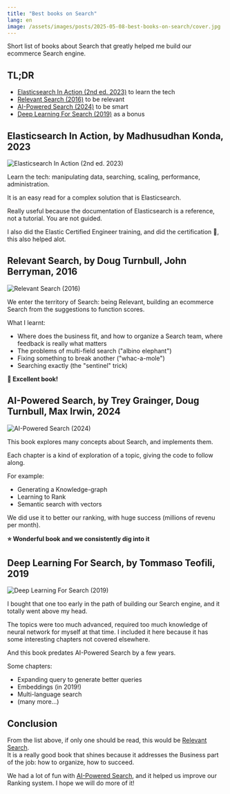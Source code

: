 ```yaml
---
title: "Best books on Search"
lang: en
image: /assets/images/posts/2025-05-08-best-books-on-search/cover.jpg
---
```


Short list of books about Search that greatly helped me build our ecommerce Search engine.

## TL;DR

* [Elasticsearch In Action (2nd ed. 2023)](https://www.manning.com/books/elasticsearch-in-action-second-edition) to learn the tech
* [Relevant Search (2016)](https://www.manning.com/books/relevant-search) to be relevant
* [AI-Powered Search (2024)](https://www.manning.com/books/ai-powered-search) to be smart
* [Deep Learning For Search (2019)](https://www.manning.com/books/deep-learning-for-search) as a bonus

## Elasticsearch In Action, by Madhusudhan Konda, 2023

![Elasticsearch In Action (2nd ed. 2023)](/assets/images/posts/2025-05-08-best-books-on-search/elasticsearch_in_action.jpg)

Learn the tech: manipulating data, searching, scaling, performance, administration.

It is an easy read for a complex solution that is Elasticsearch.

Really useful because the documentation of Elasticsearch is a reference, not a tutorial. You are not guided.

I also did the Elastic Certified Engineer training, and did the certification 🥇, this also helped alot.

## Relevant Search, by Doug Turnbull, John Berryman, 2016

![Relevant Search (2016)](/assets/images/posts/2025-05-08-best-books-on-search/relevant_search.jpg)

We enter the territory of Search: being Relevant, building an ecommerce Search from the suggestions to function scores.

What I learnt:
- Where does the business fit, and how to organize a Search team, where feedback is really what matters
- The problems of multi-field search ("albino elephant")
- Fixing something to break another ("whac-a-mole")
- Searching exactly (the "sentinel" trick)

**🤩 Excellent book!**

## AI-Powered Search, by Trey Grainger, Doug Turnbull, Max Irwin, 2024

![AI-Powered Search (2024)](/assets/images/posts/2025-05-08-best-books-on-search/ai_powered_search.jpg)

This book explores many concepts about Search, and implements them.

Each chapter is a kind of exploration of a topic, giving the code to follow along.

For example:
- Generating a Knowledge-graph
- Learning to Rank
- Semantic search with vectors

We did use it to better our ranking, with huge success (millions of revenu per month).

**⭐ Wonderful book and we consistently dig into it**

## Deep Learning For Search, by Tommaso Teofili, 2019

![Deep Learning For Search (2019)](/assets/images/posts/2025-05-08-best-books-on-search/deep_learning_for_search.jpg)

I bought that one too early in the path of building our Search engine, and it totally went above my head.

The topics were too much advanced, required too much knowledge of neural network for myself at that time.
I included it here because it has some interesting chapters not covered elsewhere.  

And this book predates AI-Powered Search by a few years.

Some chapters:
- Expanding query to generate better queries
- Embeddings (in 2019!)
- Multi-language search
- (many more...)

## Conclusion

From the list above, if only one should be read, this would be [Relevant Search](https://www.manning.com/books/relevant-search).  
It is a really good book that shines because it addresses the Business part of the job: how to organize, how to succeed.  

We had a lot of fun with [AI-Powered Search](https://www.manning.com/books/ai-powered-search), and it helped us improve our Ranking system. 
I hope we will do more of it!

